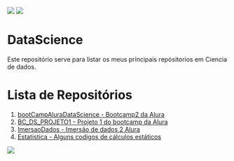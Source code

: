 ![](https://img.shields.io/github/last-commit/HenriqueCCdA/bootCampAluraDataScience?style=plasti&ccolor=blue)
![](https://img.shields.io/badge/Autor-Henrique%20C%20C%20de%20Andrade-blue)

# DataScience

Este repositório serve para listar os meus principais repósitorios em Ciencia de dados.

# Lista de Repositórios

1. [bootCampAluraDataScience - Bootcamp2 da Alura](https://github.com/HenriqueCCdA/bootCampAluraDataScience)  
2. [BC_DS_PROJETO1 - Projeto 1 do bootcamp da Alura](https://github.com/HenriqueCCdA/BC_DS_Projeto1)
4. [ImersaoDados - Imersão de dados 2 Alura](https://github.com/HenriqueCCdA/ImersaoDados)
5. [Estatistica - Alguns codigos de cálculos estáticos](https://github.com/HenriqueCCdA/Estatistica)

[<img src="https://img.shields.io/badge/mail-EA4335?style=flat-square&logo=Gmail&logoColor=white" />](henrique.ccda@gmail.com)
